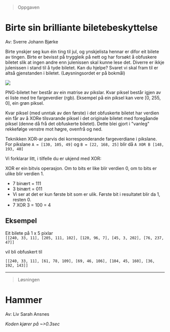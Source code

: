 > Oppgaven

# Birte sin brilliante biletebeskyttelse

Av: Sverre Johann Bjørke

Birte ynskjer seg kun éin ting til jul, og ynskjelista hennar er difor eit bilete av tingen. Birte er bevisst på tryggleik på nett og har forsøkt å obfuskere biletet slik at ingen andre enn julenissen skal kunne lese det. Diverre er ikkje julenissen i stand til å tyde biletet. Kan du hjelpe? Svaret vi skal fram til er altså gjenstanden i biletet. (Løysningsordet er på bokmål)

![](https://knowit-julekalender.s3.eu-central-1.amazonaws.com/2019-luke6/mush.png)

PNG-biletet her består av ein matrise av pikslar. Kvar piksel består igjen av ei liste med tre fargeverdier (rgb). Eksempel på ein piksel kan vere [0, 255, 0], ein grøn piksel.

Kvar piksel (med unntak av den første) i det obfuskerte biletet har verdien ein får av å XORe tilsvarande piksel i det originale biletet med foregåande piksel (denne då frå det obfuskerte biletet). Dette blei gjort i "vanleg" rekkefølge venstre mot høgre, ovenfrå og ned.

Teknikken XOR-ar parvis dei korresponderande fargeverdiane i pikslane. 
For pikslane `A = [130, 105, 49]` og `B = [22, 168, 25]` blir då `A XOR B [148, 193, 40]`

Vi forklarar litt, i tilfelle du er ukjend med XOR:

XOR er ein bitvis operasjon. Om to bits er like blir verdien 0, om to bits er ulike blir verdien 1.
* 7 binært = 111
* 3 binært = 011
* Vi ser at det er kun første bit som er ulik. Første bit i resultatet blir da 1, resten 0.
* 7 XOR 3 = 100 = 4


## Eksempel

Eit bilete på 1 x 5 pixlar  
`[[240, 33, 11], [205, 111, 102], [120, 96, 7], [45, 3, 202], [76, 237, 47]]`

vil bli obfuskert til

`[[240, 33, 11], [61, 78, 109], [69, 46, 106], [104, 45, 160], [36, 192, 143]]`

---

> Løsningen

# Hammer

Av: Liv Sarah Ansnes

*Koden kjører på ~>0.3sec*